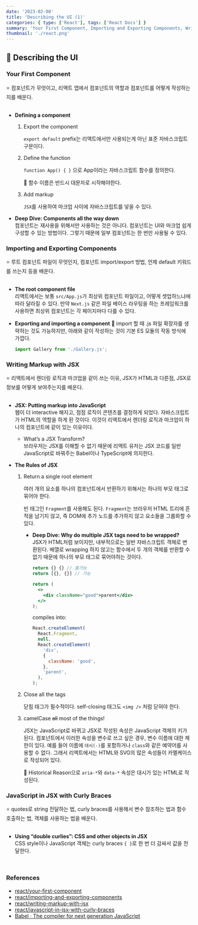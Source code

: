 ```yaml
---
date: '2023-02-08'
title: 'Describing the UI (1)'
categories: { type: ['React'], tags: ['React Docs'] }
summary: 'Your First Component, Importing and Exporting Components, Writing Markup with JSX, JavaScript in JSX with Curly Braces'
thumbnail: './react.png'
---
```


## 🌝 Describing the UI

### Your First Component

<aside>
⭐ 컴포넌트가 무엇이고, 리액트 앱에서 컴포넌트의 역할과 컴포넌트를 어떻게 작성하는지를 배운다.
</aside>

<br>

- <strong>Defining a component</strong>

  1. Export the component

     `export default` prefix는 리액트에서만 사용되는게 아닌 표준 자바스크립트 구문이다.

  2. Define the function

     `function App() { }` 으로 App이라는 자바스크립트 함수를 정의한다.

     🌚 함수 이름은 반드시 대문자로 시작해야한다.

  3. Add markup

     `JSX`를 사용하여 마크업 사이에 자바스크립트를 넣을 수 있다.

- <strong>Deep Dive: Components all the way down</strong> <br>
  컴포넌트는 재사용을 위해서만 사용하는 것은 아니다. 컴포넌트는 UI와 마크업 쉽게 구성할 수 있는 방법이다. 그렇기 때문에 일부 컴포넌트는 한 번만 사용될 수 있다.

### Importing and Exporting Components

<aside>
⭐ 루트 컴포넌트 파일이 무엇인지, 컴포넌트 import/export 방법, 언제 default 키워드를 쓰는지 등을 배운다.
</aside>

<br>

- <strong>The root component file</strong> <br>
  리액트에서는 보통 `src/App.js`가 최상위 컴포넌트 파일이고, 어떻게 셋업하느냐에 따라 달라질 수 있다.
  만약 `Next.js` 같은 파일 베이스 라우팅을 하는 프레임워크를 사용하면 최상위 컴포넌트는 각 페이지마다 다를 수 있다.
- <strong>Exporting and importing a component</strong>
  🌚 import 할 때 .js 파일 확장자를 생략하는 것도 가능하지만, 아래와 같이 작성하는 것이 기본 ES 모듈의 작동 방식에 가깝다.

  ```jsx
  import Gallery from './Gallery.js';
  ```

### Writing Markup with JSX

<aside>
⭐ 리액트에서 렌더링 로직과 마크업을 같이 쓰는 이유, JSX가 HTML과 다른점, JSX로 정보를 어떻게 보여주는지를 배운다.
</aside>

<br>

- <strong>JSX: Putting markup into JavaScript</strong> <br>
  웹이 더 interactive 해지고, 점점 로직이 콘텐츠를 결정하게 되었다. 자바스크립트가 HTML의 역할을 하게 된 것이다. 이것이 리액트에서 렌더링 로직과 마크업이 하나의 컴포넌트에 같이 있는 이유이다.
  - What’s a JSX Transform? <br>
    브라우저는 JSX를 이해할 수 없기 때문에 리액트 유저는 JSX 코드를 일반 JavaScript로 바꿔주는 Babel이나 TypeScript에 의지한다.
- <strong>The Rules of JSX</strong>

  1. Return a single root element

     여러 개의 요소를 하나의 컴포넌트에서 반환하기 위해서는 하나의 부모 태그로 묶어야 한다.

     빈 태그인 `Fragment`를 사용해도 된다. `Fragment`는 브라우저 HTML 트리에 흔적을 남기지 않고, 즉 DOM에 추가 노드를 추가하지 않고 요소들을 그룹화할 수 있다.

     - <strong>Deep Dive: Why do multiple JSX tags need to be wrapped?</strong> <br>
       JSX가 HTML처럼 보이지만, 내부적으로는 일반 자바스크립트 객체로 변환된다. 배열로 wrapping 하지 않고는 함수에서 두 개의 객체를 반환할 수 없기 때문에 하나의 부모 태그로 묶어야하는 것이다.
       ```jsx
       return {} {} // 불가능
       return [{}, {}] // 가능
       ```
       ```jsx
       return (
         <>
           <div className="good">parent</div>
         </>
       );
       ```
       compiles into:
       ```jsx
       React.createElement(
         React.Fragment,
         null,
         React.createElement(
           'div',
           {
             className: 'good',
           },
           'parent',
         ),
       );
       ```

  2. Close all the tags

     닫힘 태그가 필수적이다. self-closing 태그도 `<img />` 처럼 닫혀야 한다.

  3. camelCase ~~all~~ most of the things!

     JSX는 JavaScript로 바뀌고 JSX로 작성된 속성은 JavaScript 객체의 키가 된다. 컴포넌트에서 이러한 속성을 변수로 쓰고 싶은 경우, 변수 이름에 대한 제한이 있다. 예를 들어 이름에 `대시(-)`를 포함하거나 `class`와 같은 예약어를 사용할 수 없다. 그래서 리액트에서는 HTML와 SVG의 많은 속성들이 카멜케이스로 작성되어 있다.

     🌚 Historical Reason으로 `aria-*`와 `data-*` 속성은 대시가 있는 HTML로 작성된다.

### JavaScript in JSX with Curly Braces

<aside>
⭐ quotes로 string 전달하는 법, curly braces를 사용해서 변수 참조하는 법과 함수 호출하는 법, 객체를 사용하는 법을 배운다.
</aside>

<br>

- <strong>Using “double curlies”: CSS and other objects in JSX</strong> <br>
  CSS style이나 JavaScript 객체는 curly braces `{ }`로 한 번 더 감싸서 값을 전달한다.

<br>

### References

- [react/your-first-component](https://react.dev/learn/your-first-component)
- [react/importing-and-exporting-components](https://react.dev/learn/importing-and-exporting-components)
- [react/writing-markup-with-jsx](https://react.dev/learn/writing-markup-with-jsx)
- [react/javascript-in-jsx-with-curly-braces](https://react.dev/learn/javascript-in-jsx-with-curly-braces)
- [Babel · The compiler for next generation JavaScript](https://babeljs.io/repl/#?browsers=defaults%2C%20not%20ie%2011%2C%20not%20ie_mob%2011&build=&builtIns=false&corejs=3.21&spec=false&loose=false&code_lz=GYVwdgxgLglg9mABACwKYBt1wBQEpEDeAUIogE6pQhlLYmICQAPAHz2mlMAmMAbohHQBDAM4iAckIC2qALwAiAOZw4XeYgDWqAJ4KYalgAchFMFCYB6HrzYdEl24lwBuIgF8iQA&debug=false&forceAllTransforms=false&shippedProposals=false&circleciRepo=&evaluate=false&fileSize=false&timeTravel=false&sourceType=module&lineWrap=true&presets=react&prettier=false&targets=&version=7.20.15&externalPlugins=&assumptions=%7B%7D)

<br>
